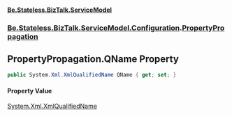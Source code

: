 #### [Be.Stateless.BizTalk.ServiceModel](README.md 'README')
### [Be.Stateless.BizTalk.ServiceModel.Configuration](Be.Stateless.BizTalk.ServiceModel.Configuration.md 'Be.Stateless.BizTalk.ServiceModel.Configuration').[PropertyPropagation](PropertyPropagation.md 'Be.Stateless.BizTalk.ServiceModel.Configuration.PropertyPropagation')

## PropertyPropagation.QName Property

```csharp
public System.Xml.XmlQualifiedName QName { get; set; }
```

#### Property Value
[System.Xml.XmlQualifiedName](https://docs.microsoft.com/en-us/dotnet/api/System.Xml.XmlQualifiedName 'System.Xml.XmlQualifiedName')